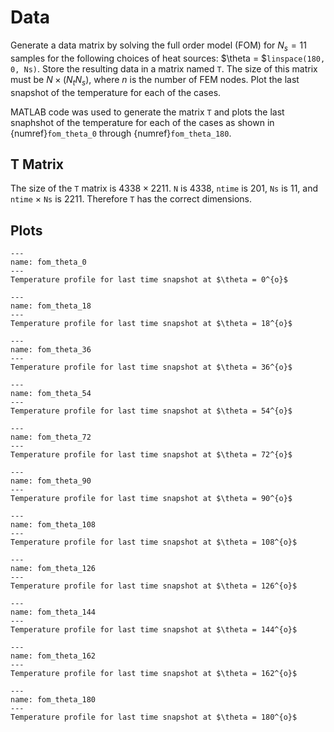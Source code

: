 # Data

Generate a data matrix by solving the full order model (FOM) for $N_{s} = 11$ samples for the following choices of heat sources: $\theta = $`linspace(180, 0, Ns)`. Store the resulting data in a matrix named `T`. The size of this matrix must be $N \times (N_{t}N_{s})$, where $n$ is the number of FEM nodes. Plot the last snapshot of the temperature for each of the cases.

MATLAB code was used to generate the matrix `T` and plots the last snaphshot of the temperature for each of the cases as shown in {numref}`fom_theta_0` through {numref}`fom_theta_180`.

## T Matrix

The size of the `T` matrix is $4338 \times 2211$. `N` is $4338$, `ntime` is $201$, `Ns` is $11$, and `ntime` $\times$ `Ns` is $2211$.  Therefore `T` has the correct dimensions.

## Plots

```{figure} img/fom_theta_0.png
---
name: fom_theta_0
---
Temperature profile for last time snapshot at $\theta = 0^{o}$
```

```{figure} img/fom_theta_18.png
---
name: fom_theta_18
---
Temperature profile for last time snapshot at $\theta = 18^{o}$
```

```{figure} img/fom_theta_36.png
---
name: fom_theta_36
---
Temperature profile for last time snapshot at $\theta = 36^{o}$
```

```{figure} img/fom_theta_54.png
---
name: fom_theta_54
---
Temperature profile for last time snapshot at $\theta = 54^{o}$
```

```{figure} img/fom_theta_72.png
---
name: fom_theta_72
---
Temperature profile for last time snapshot at $\theta = 72^{o}$
```

```{figure} img/fom_theta_90.png
---
name: fom_theta_90
---
Temperature profile for last time snapshot at $\theta = 90^{o}$
```

```{figure} img/fom_theta_108.png
---
name: fom_theta_108
---
Temperature profile for last time snapshot at $\theta = 108^{o}$
```

```{figure} img/fom_theta_126.png
---
name: fom_theta_126
---
Temperature profile for last time snapshot at $\theta = 126^{o}$
```

```{figure} img/fom_theta_144.png
---
name: fom_theta_144
---
Temperature profile for last time snapshot at $\theta = 144^{o}$
```

```{figure} img/fom_theta_162.png
---
name: fom_theta_162
---
Temperature profile for last time snapshot at $\theta = 162^{o}$
```

```{figure} img/fom_theta_180.png
---
name: fom_theta_180
---
Temperature profile for last time snapshot at $\theta = 180^{o}$
```